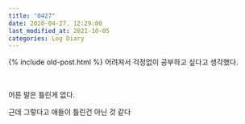 ```yaml
---
title: "0427"
date: 2020-04-27. 12:29:00
last_modified_at: 2021-10-05
categories: Log Diary
---
```

{% include old-post.html %}
어려져서 걱정없이 공부하고 싶다고 생각했다.

​

어른 말은 틀린게 없다.

근데 그렇다고 애들이 틀린건 아닌 것 같다